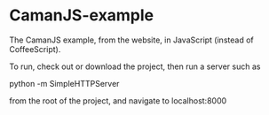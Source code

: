 CamanJS-example
===============

The CamanJS example, from the website, in JavaScript (instead of CoffeeScript).

To run, check out or download the project, then run a server such as

python -m SimpleHTTPServer

from the root of the project, and navigate to localhost:8000
